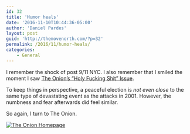 ```yaml
---
id: 32
title: 'Humor heals'
date: '2016-11-10T10:44:36-05:00'
author: 'Daniel Pardes'
layout: post
guid: 'http://themovenorth.com/?p=32'
permalink: /2016/11/humor-heals/
categories:
    - General
---
```


I remember the shock of post 9/11 NYC. I also remember that I smiled the moment I saw [The Onion’s “Holy Fucking Shit” Issue](http://www.theonion.com/article/american-life-turns-into-bad-jerry-bruckheimer-mov-220).

To keep things in perspective, a peaceful election is *not even close* to the same type of devastating event as the attacks in 2001. However, the numbness and fear afterwards did feel similar.

So again, I turn to The Onion.

[![The Onion Homepage](http://themovenorth.com/wp-content/uploads/2016/11/TheOnion11-10-16-1024x542.png)](http://www.theonion.com)